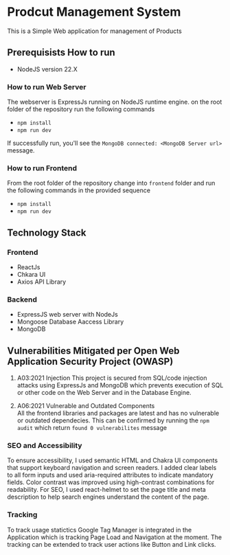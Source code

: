 # Prodcut Management System
This is a Simple Web application for management of Products 
## Prerequisists How to run
- NodeJS version 22.X

###  How to run Web Server
The webserver is ExpressJs running on NodeJS runtime engine. on the root folder of the repository run the following commands
- `npm install`
- `npm run dev`
  
If successfully run, you'll see the `MongoDB connected: <MongoDB Server url>` message.

###  How to run Frontend
From the root folder of the repository change into `frontend` folder and run the following commands in the provided sequence
- `npm install`
- `npm run dev`
    
## Technology Stack

### Frontend
- ReactJs
- Chkara UI
- Axios API Library

### Backend
- ExpressJS web server with NodeJs
- Mongoose Database Aaccess Library
- MongoDB
  

## Vulnerabilities Mitigated per Open Web Application Security Project (OWASP)

1. A03:2021 Injection
   This project is secured from SQL/code injection attacks using ExpressJs and MongoDB which prevents execution of SQL or other code on the Web Server and in the Database Engine.

2. A06:2021 Vulnerable and Outdated Components    
   All the frontend libraries and packages are latest and has no vulnerable or outdated dependecies. This can be confirmed by running the `npm audit` which return `found 0 vulnerabilites` message

### SEO and Accessibility

To ensure accessibility, I used semantic HTML and Chakra UI components that support keyboard navigation and screen readers. I added clear labels to all form inputs and used aria-required attributes to indicate mandatory fields. Color contrast was improved using high-contrast combinations for readability. 
For SEO, I used react-helmet to set the page title and meta description to help search engines understand the content of the page.

### Tracking
To track usage statictics Google Tag Manager is integrated in the Application which is tracking Page Load and Navigation at the moment. The tracking can be extended to track user actions like Button and Link clicks.  